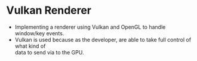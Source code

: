 # Vulkan Renderer
* Implementing a renderer using Vulkan and OpenGL to handle window/key events.
* Vulkan is used because as the developer, are able to take full control of what kind of \
  data to send via to the GPU.

